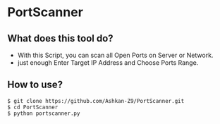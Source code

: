 # PortScanner

What does this tool do?
--------------
<ul>
    <li>With this Script, you can scan all Open Ports on Server or Network.</li>
    <li>just enough Enter Target IP Address and Choose Ports Range.</li>
</ul>

How to use?
---------------

```
$ git clone https://github.com/Ashkan-Z9/PortScanner.git
$ cd PortScanner
$ python portscanner.py
```

